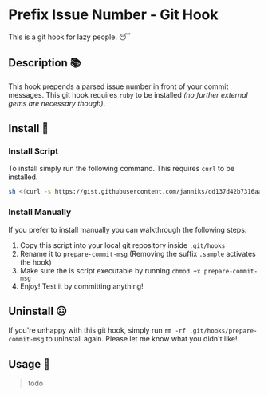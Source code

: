 # Prefix Issue Number - Git Hook
This is a git hook for lazy people. :sleeping:

## Description :books:
This hook prepends a parsed issue number in front of your commit messages.
This git hook requires `ruby` to be installed _(no further external gems are necessary though)_.

## Install :rocket:
### Install Script
To install simply run the following command. This requires `curl` to be installed.
```bash
sh <(curl -s https://gist.githubusercontent.com/janniks/dd137d42b7316aaa83bf6c47f2d846e0/raw/install.sh)
```

### Install Manually
If you prefer to install manually you can walkthrough the following steps:

1. Copy this script into your local git repository inside `.git/hooks`
1. Rename it to `prepare-commit-msg` (Removing the suffix `.sample` activates the hook)
1. Make sure the is script executable by running `chmod +x prepare-commit-msg`
1. Enjoy! Test it by committing anything!

## Uninstall :confounded:
If you're unhappy with this git hook, simply run `rm -rf .git/hooks/prepare-commit-msg` to uninstall again. Please let me know what you didn't like!

## Usage :wrench:
> todo
